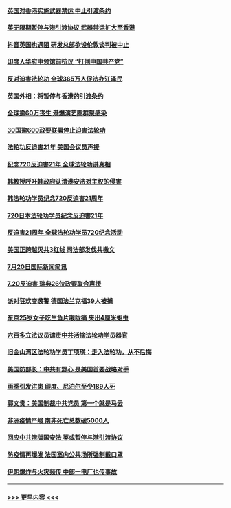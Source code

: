 #### [英国对香港实施武器禁运 中止引渡条约](../pages/prog202/a102898167.md?t=07210551) 
#### [英无限期暂停与港引渡协议 武器禁运扩大至香港](../pages/prog202/a102898143.md?t=07210551) 
#### [抖音英国也遇阻 研发总部欲设伦敦谈判被中止](../pages/prog202/a102898102.md?t=07210551) 
#### [印度人华府中领馆前抗议 “打倒中国共产党”](../pages/prog202/a102898084.md?t=07210551) 
#### [反对迫害法轮功 全球365万人促法办江泽民](../pages/prog202/a102898031.md?t=07210551) 
#### [英国外相：将暂停与香港的引渡条约](../pages/prog202/a102898033.md?t=07210551) 
#### [全球逾60万丧生 港爆演艺圈群聚感染](../pages/prog202/a102898035.md?t=07210551) 
#### [30国逾600政要联署停止迫害法轮功](../pages/prog202/a102898055.md?t=07210551) 
#### [法轮功反迫害21年 美国会议员声援](../pages/prog202/a102898043.md?t=07210551) 
#### [纪念720反迫害21年 全球法轮功讲真相](../pages/prog202/a102898040.md?t=07210551) 
#### [韩教授呼吁韩政府认清港安法对主权的侵害](../pages/prog202/a102897982.md?t=07210551) 
#### [韩法轮功学员纪念720反迫害21周年](../pages/prog202/a102897952.md?t=07210551) 
#### [720日本法轮功学员纪念反迫害21年](../pages/prog202/a102897949.md?t=07210551) 
#### [反迫害21周年 全球法轮功学员720纪念活动](../pages/prog202/a102897467.md?t=07210551) 
#### [美国正跨越灭共3红线 司法部发伐共檄文](../pages/prog202/a102897840.md?t=07210551) 
#### [7月20日国际新闻简讯](../pages/prog202/a102897803.md?t=07210551) 
#### [7.20反迫害  瑞典26位政要联合声援](../pages/prog202/a102897805.md?t=07210551) 
#### [派对狂欢变袭警 德国法兰克福39人被捕](../pages/prog202/a102897758.md?t=07210551) 
#### [东京25岁女子吃生鱼片喉咙痛 夹出4厘米蛔虫](../pages/prog202/a102897757.md?t=07210551) 
#### [六百多立法议员谴责中共活摘法轮功学员器官](../pages/prog202/a102897743.md?t=07210551) 
#### [旧金山湾区法轮功学员丁项瑛：走入法轮功，从不后悔](../pages/prog202/a102897738.md?t=07210551) 
#### [美国防部长：中共有野心 是美国首要战略对手](../pages/prog202/a102897726.md?t=07210551) 
#### [雨季引发洪患 印度、尼泊尔至少189人死](../pages/prog202/a102897722.md?t=07210551) 
#### [郭文贵：美国制裁中共党员 第一个就是马云](../pages/prog202/a102897708.md?t=07210551) 
#### [非洲疫情严峻 南非死亡总数破5000人](../pages/prog202/a102897705.md?t=07210551) 
#### [回应中共港版国安法 英或暂停与港引渡协议](../pages/prog202/a102897605.md?t=07210551) 
#### [防疫情再爆发 法国室内公共场所强制戴口罩](../pages/prog202/a102897671.md?t=07210551) 
#### [伊朗爆炸与火灾频传 中部一电厂也传事故](../pages/prog202/a102897636.md?t=07210551) 

----
#### [ >>> 更早内容 <<< ](../indexes/prog202-earlier.md)
